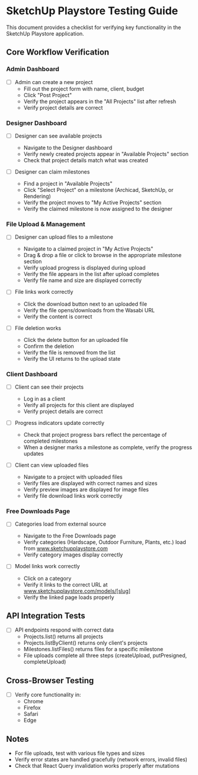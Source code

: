 # SketchUp Playstore Testing Guide

This document provides a checklist for verifying key functionality in the SketchUp Playstore application.

## Core Workflow Verification

### Admin Dashboard
- [ ] Admin can create a new project
  - Fill out the project form with name, client, budget
  - Click "Post Project"
  - Verify the project appears in the "All Projects" list after refresh
  - Verify project details are correct

### Designer Dashboard
- [ ] Designer can see available projects
  - Navigate to the Designer dashboard
  - Verify newly created projects appear in "Available Projects" section
  - Check that project details match what was created

- [ ] Designer can claim milestones
  - Find a project in "Available Projects"
  - Click "Select Project" on a milestone (Archicad, SketchUp, or Rendering)
  - Verify the project moves to "My Active Projects" section
  - Verify the claimed milestone is now assigned to the designer

### File Upload & Management
- [ ] Designer can upload files to a milestone
  - Navigate to a claimed project in "My Active Projects"
  - Drag & drop a file or click to browse in the appropriate milestone section
  - Verify upload progress is displayed during upload
  - Verify the file appears in the list after upload completes
  - Verify file name and size are displayed correctly

- [ ] File links work correctly
  - Click the download button next to an uploaded file
  - Verify the file opens/downloads from the Wasabi URL
  - Verify the content is correct

- [ ] File deletion works
  - Click the delete button for an uploaded file
  - Confirm the deletion
  - Verify the file is removed from the list
  - Verify the UI returns to the upload state

### Client Dashboard
- [ ] Client can see their projects
  - Log in as a client
  - Verify all projects for this client are displayed
  - Verify project details are correct

- [ ] Progress indicators update correctly
  - Check that project progress bars reflect the percentage of completed milestones
  - When a designer marks a milestone as complete, verify the progress updates

- [ ] Client can view uploaded files
  - Navigate to a project with uploaded files
  - Verify files are displayed with correct names and sizes
  - Verify preview images are displayed for image files
  - Verify file download links work correctly

### Free Downloads Page
- [ ] Categories load from external source
  - Navigate to the Free Downloads page
  - Verify categories (Hardscape, Outdoor Furniture, Plants, etc.) load from www.sketchupplaystore.com
  - Verify category images display correctly

- [ ] Model links work correctly
  - Click on a category
  - Verify it links to the correct URL at www.sketchupplaystore.com/models/[slug]
  - Verify the linked page loads properly

## API Integration Tests
- [ ] API endpoints respond with correct data
  - Projects.list() returns all projects
  - Projects.listByClient() returns only client's projects
  - Milestones.listFiles() returns files for a specific milestone
  - File uploads complete all three steps (createUpload, putPresigned, completeUpload)

## Cross-Browser Testing
- [ ] Verify core functionality in:
  - Chrome
  - Firefox
  - Safari
  - Edge

## Notes
- For file uploads, test with various file types and sizes
- Verify error states are handled gracefully (network errors, invalid files)
- Check that React Query invalidation works properly after mutations
